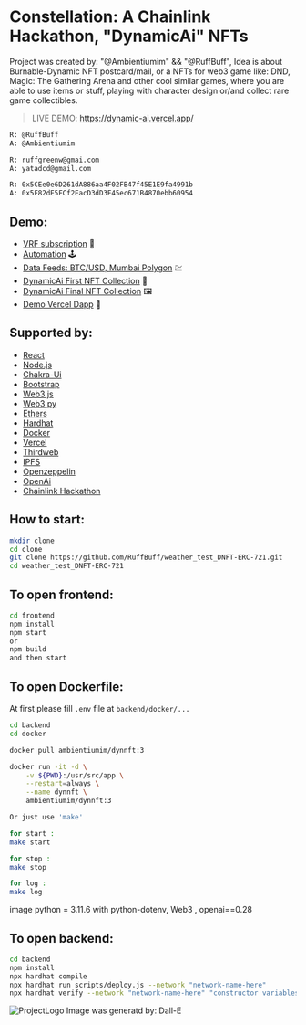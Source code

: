 # Constellation: A Chainlink Hackathon, "DynamicAi" NFTs
Project was created by: "@Ambientiumim" && "@RuffBuff",
Idea is about Burnable-Dynamic NFT postcard/mail, or a NFTs for web3 game like: DND, Magic: The Gathering Arena and other cool similar games, where you are able to use items or stuff, playing with character design or/and collect rare game collectibles.
> LIVE DEMO: https://dynamic-ai.vercel.app/
```bash
R: @RuffBuff
A: @Ambientiumim

R: ruffgreenw@gmai.com 
A: yatadcd@gmail.com

R: 0x5CEe0e6D261dA886aa4F02FB47f45E1E9fa4991b
A: 0x5F82dE5FCf2EacD3dD3F45ec671B4870ebb60954
```

## Demo:
- [VRF subscription](https://vrf.chain.link/mumbai/6385) :game_die:
- [Automation](https://automation.chain.link/mumbai/23104568745556896409274835808211757805780096452881858554117652458904576237493) :joystick:
- [Data Feeds: BTC/USD, Mumbai Polygon](https://mumbai.polygonscan.com/address/0x007A22900a3B98143368Bd5906f8E17e9867581b) :chart:
- [DynamicAi First NFT Collection](https://mumbai.polygonscan.com/address/0xc1ba35D68B3B951FFaDbC264041A0868B70B01c0) :art:
- [DynamicAi Final NFT Collection](https://mumbai.polygonscan.com/address/0x71708CFC7c8dBcDeaC10043C9e50Bf7d22222037) :framed_picture:
- [Demo Vercel Dapp](https://dynamic-ai.vercel.app/) :tada:

## Supported by:
- [React](https://react.dev/)
- [Node.js](https://nodejs.org/)
- [Chakra-Ui](https://chakra-ui.com/)
- [Bootstrap](https://getbootstrap.com/)
- [Web3 js](https://web3js.readthedocs.io/en/v1.10.0/)
- [Web3 py](https://web3py.readthedocs.io/en/stable/)
- [Ethers](https://docs.ethers.org/v6/)
- [Hardhat](https://hardhat.org/)
- [Docker](https://www.docker.com/)
- [Vercel](https://vercel.com/)
- [Thirdweb](https://thirdweb.com/)
- [IPFS](https://ipfs.tech/)
- [Openzeppelin](https://www.openzeppelin.com/)
- [OpenAi](https://openai.com/)
- [Chainlink Hackathon](https://chain.link/hackathon?utm_medium=referral&utm_source=chainlink&utm_campaign=constellation-hackathon&agid=0s477xp3xv6v)

## How to start:
```bash
mkdir clone
cd clone
git clone https://github.com/RuffBuff/weather_test_DNFT-ERC-721.git
cd weather_test_DNFT-ERC-721
```

## To open frontend:
```bash
cd frontend
npm install
npm start
or
npm build
and then start
```

## To open Dockerfile:
At first please fill `.env` file at `backend/docker/...`
```bash
cd backend
cd docker

docker pull ambientiumim/dynnft:3

docker run -it -d \
    -v ${PWD}:/usr/src/app \
    --restart=always \
    --name dynnft \
    ambientiumim/dynnft:3

Or just use 'make' 

for start :
make start

for stop :
make stop

for log :
make log
```
image python = 3.11.6 with python-dotenv, Web3 , openai==0.28

## To open backend:
```bash
cd backend
npm install
npx hardhat compile
npx hardhat run scripts/deploy.js --network "network-name-here"
npx hardhat verify --network "network-name-here" "constructor variables if they are "exist"
```

![ProjectLogo](https://github.com/ruffbuff/weather_test_DNFT-ERC-721/blob/main/frontend/src/log.png)
Image was generatd by: Dall-E